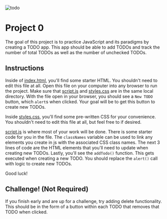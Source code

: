 
![todo](https://user-images.githubusercontent.com/37521732/64657747-85b49580-d3fa-11e9-9545-26b0cd1c070c.gif)
# Project 0

The goal of this project is to practice JavaScript and its paradigms by creating
a TODO app. This app should be able to add TODOs and track the number of total
TODOs as well as the number of unchecked TODOs.

## Instructions
Inside of [index.html](/index.html), you'll find some starter HTML. You shouldn't
need to edit this file at all. Open this file on your computer into any browser
to run the project. Make sure that [script.js](/script.js) and [styles.css](/styles.css)
are in the same local directory. With the file open in your browser, you should
see a `New TODO` button, which `alert`s when clicked. Your goal will be to get
this button to create new TODOs.

Inside [styles.css](/styles.css), you'll find some pre-written CSS for your
convenience. You shouldn't need to edit this file at all, but feel free to if
desired.

[script.js](/script.js) is where most of your work will be done. There is some
starter code for you in the file. The `classNames` variable can be used to link
any elements you create in js with the associated CSS class names. The next 3
lines of code are the HTML elements that you'll need to update when creating new
TODOs. Lastly, you'll see the `addTodo()` function. This gets executed when
creating a new TODO. You should replace the `alert()` call with logic to create
new TODOs.

Good luck!

## Challenge! (Not Required)
If you finish early and are up for a challenge, try adding delete functionality.
This should be in the form of a button within each TODO that removes that TODO
when clicked. 
